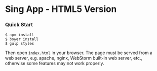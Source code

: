 Sing App - HTML5 Version
====================================================

### Quick Start


```shell
$ npm install
$ bower install
$ gulp styles
```

Then open `index.html` in your browser. The page must be served from a web server, e.g. apache, nginx, WebStorm built-in web server, etc., otherwise some features may not work properly.